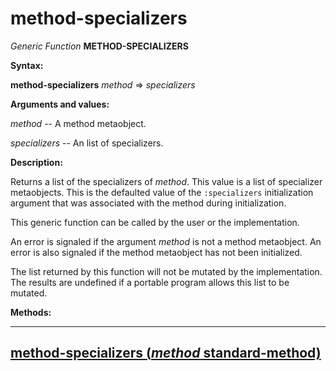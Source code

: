 method-specializers
===================

*Generic Function* **METHOD-SPECIALIZERS**

**Syntax:**

**method-specializers** *method* => *specializers*

**Arguments and values:**

*method* -- A method metaobject.

*specializers* -- An list of specializers.

**Description:**

Returns a list of the specializers of *method*. This value is a list of specializer metaobjects. This is the defaulted value of the `:specializers` initialization argument that was associated with the method during initialization.

This generic function can be called by the user or the implementation.

An error is signaled if the argument *method* is not a method metaobject. An error is also signaled if the method metaobject has not been initialized.

The list returned by this function will not be mutated by the implementation. The results are undefined if a portable program allows this list to be mutated.

**Methods:**

  ----------------------------------------------------------------------------------------------
  [**method-specializers** (*method* standard-method)](/meta-object-protocol/method-specializers-standard-method)
  ----------------------------------------------------------------------------------------------


